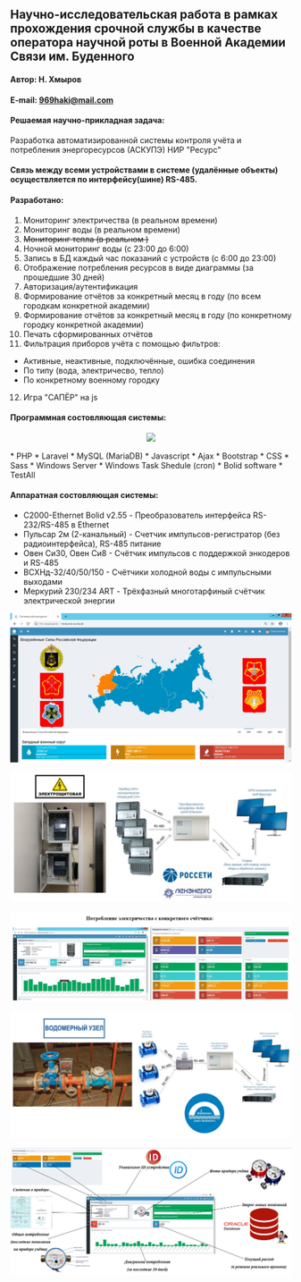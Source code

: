 ## Научно-исследовательская работа в рамках прохождения срочной службы в качестве оператора научной роты в Военной Академии Связи им. Буденного

#### Автор: Н. Хмыров
#### E-mail: 969haki@mail.com

#### Решаемая научно-прикладная задача:

Разработка автоматизированной системы контроля учёта и потребления энергоресурсов (АСКУПЭ) НИР "Ресурс"
#### Связь между всеми устройствами в системе (удалённые объекты) осуществляется по интерфейсу(шине) RS-485. 

#### Разработано: 
1. Мониторинг электричества (в реальном времени)
2. Мониторинг воды (в реальном времени)
3. ~~Мониторинг тепла (в реальном )~~ 
4. Ночной мониторинг воды (с 23:00 до 6:00)
5. Запись в БД каждый час показаний с устройств (с 6:00 до 23:00)
6. Отображение потребления ресурсов в виде диаграммы (за прошедшие 30 дней)
7. Авторизация/аутентификация 
8. Формирование отчётов за конкретный месяц в году (по всем городкам конкретной академии)
9. Формирование отчётов за конкретный месяц в году (по конкретному городку конкретной академии)
10. Печать сформированных отчётов
11. Фильтрация приборов учёта с помощью фильтров:
  * Активные, неактивные, подключённые, ошибка соединения
  * По типу (вода, электричесво, тепло)
  * По конкретному военному городку
12. Игра "САПЁР" на js

#### Программная состовляющая системы:
<p align="center"><img src="https://laravel.com/assets/img/components/logo-laravel.svg"></p>
* PHP 
* Laravel
* MySQL (MariaDB)
* Javascript
* Ajax
* Bootstrap
* CSS
* Sass
* Windows Server
* Windows Task Shedule (cron)
* Bolid software
* TestAll

#### Аппаратная состовляющая системы:

* С2000-Ethernet Bolid v2.55 - Преобразователь интерфейса RS-232/RS-485 в Ethernet
* Пульсар 2м (2-канальный) - Счетчик импульсов-регистратор (без радиоинтерфейса), RS-485 питание 
* Овен Си30, Овен Си8 - Счётчик импульсов с поддержкой энкодеров и RS-485
* ВСХНд-32/40/50/150 - Счётчики холодной воды с импульсными выходами
* Меркурий 230/234 ART - Трёхфазный многотарфиный счётчик электрической энергии

<p align="center">
  <img src="https://github.com/NekitJavaDev/resource.vas.local/blob/master/img/%D0%A0%D0%B8%D1%81%D1%83%D0%BD%D0%BE%D0%BA1.png"/>
</p>
<!-- <p align="center">
  <img src="Мониторинг с фильтрами"/>
</p> -->
<p align="center">
  <img src="https://github.com/NekitJavaDev/resource.vas.local/blob/master/img/%D0%AD%D0%BB%D0%B5%D0%BA%D1%82%D1%80%D0%BE%D1%8D%D0%BD%D0%B5%D1%80%D0%B3%D0%B8%D1%8F.JPG"/>
</p>
<p align="center">
  <img src="https://github.com/NekitJavaDev/resource.vas.local/blob/master/img/%D0%AD%D0%BB%D0%B5%D0%BA%D1%82%D1%80%D0%BE%D1%8D%D0%BD%D0%B5%D1%80%D0%B3%D0%B8%D1%8F_%D1%81_%D0%BA%D0%BE%D0%BD%D0%BA%D1%80%D0%B5%D1%82%D0%BD%D0%BE%D0%B3%D0%BE_%D1%81%D1%87%D1%91%D1%82%D1%87%D0%B8%D0%BA%D0%B0.JPG"/>
</p>
<p align="center">
  <img src="https://github.com/NekitJavaDev/resource.vas.local/blob/master/img/%D0%92%D0%BE%D0%B4%D0%BE%D0%BC%D0%B5%D1%80%D0%BD%D1%8B%D0%B9_%D1%83%D0%B7%D0%B5%D0%BB.JPG"/>
</p>
<p align="center">
  <img src="https://github.com/NekitJavaDev/resource.vas.local/blob/master/img/%D0%98%D0%BD%D1%84%D0%BE%D1%80%D0%BC%D0%B0%D1%86%D0%B8%D1%8F_%D0%BF%D0%BE_%D1%81%D1%87%D1%91%D1%82%D1%87%D0%B8%D0%BA%D1%83.JPG"/>
</p>